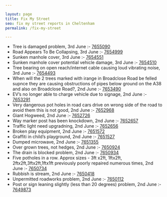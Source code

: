```yaml
---

layout: page
title: Fix My Street
seo: fix my street reports in Cheltenham
permalink: /fix-my-street

---
```


<!-- fix_marker starts -->

- Tree is damaged problem, 3rd June :- [7655090](https://www.fixmystreet.com/report/7655090)
- Road Appears To Be Collapsing, 3rd June :- [7654999](https://www.fixmystreet.com/report/7654999)
- Sunken manhole cover, 3rd June :- [7654551](https://www.fixmystreet.com/report/7654551)
- Sunken manhole cover potential vehicle damage, 3rd June :- [7654510](https://www.fixmystreet.com/report/7654510)
- Tree bearing on open reach/internet cable causing loud vibrating noise, 3rd June :- [7654493](https://www.fixmystreet.com/report/7654493)
- When will the 2 trees marked with irange in Broadclose Road be felled supnce they are causing obstructions of pipes below ground on the A38 and also on Broadclose Road?, 2nd June :- [7653490](https://www.fixmystreet.com/report/7653490)
- EV’s no longer able to charge vehicle due to signage, 2nd June :- [7653291](https://www.fixmystreet.com/report/7653291)
- Very dangerous pot holes in road cars drive on wrong side of the road to avoid them this is not good, 2nd June :- [7652968](https://www.fixmystreet.com/report/7652968)
- Giant Hogweed, 2nd June :- [7652726](https://www.fixmystreet.com/report/7652726)
- Way marker post has been knockdown, 2nd June :- [7652657](https://www.fixmystreet.com/report/7652657)
- Traffic light need upgradning, 2nd June :- [7652656](https://www.fixmystreet.com/report/7652656)
- Broken play equipment, 2nd June :- [7651572](https://www.fixmystreet.com/report/7651572)
- Graffiti in child’s playground, 2nd June :- [7651527](https://www.fixmystreet.com/report/7651527)
- Dumped microwave, 2nd June :- [7651355](https://www.fixmystreet.com/report/7651355)
- Over grown trees, not hedges, 2nd June :- [7650924](https://www.fixmystreet.com/report/7650924)
- The drain is blocked problem, 2nd June :- [7650934](https://www.fixmystreet.com/report/7650934)
- Five potholes in a row. Approx sizes - 3ft x2ft, 1ftx2ft, 2ftx2ft,3ftx2ft,1ftx1ft previously poorly repaired numerous times, 2nd June :- [7650734](https://www.fixmystreet.com/report/7650734)
- Rubbish is stream, 2nd June :- [7650418](https://www.fixmystreet.com/report/7650418)
- Unpermitted roadworks problem, 2nd June :- [7650112](https://www.fixmystreet.com/report/7650112)
- Post or sign leaning slightly (less than 20 degrees) problem, 2nd June :- [7649873](https://www.fixmystreet.com/report/7649873)

<!-- fix_marker ends -->
